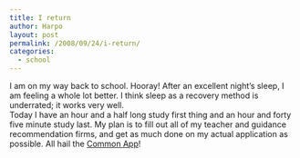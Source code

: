 ```yaml
---
title: I return
author: Harpo
layout: post
permalink: /2008/09/24/i-return/
categories:
  - school
---
```

I am on my way back to school. Hooray! After an excellent night&#8217;s sleep, I am feeling a whole lot better. I think sleep as a recovery method is underrated; it works very well.  
Today I have an hour and a half long study first thing and an hour and forty five minute study last. My plan is to fill out all of my teacher and guidance recommendation firms, and get as much done on my actual application as possible. All hail the <a href="http://en.wikipedia.org/wiki/Common_Application" target="_blank">Common App</a>!